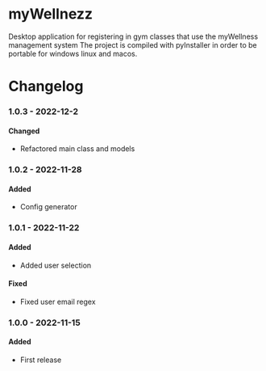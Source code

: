 # myWellnezz

Desktop application for registering in gym classes that use the myWellness management system
The project is compiled with pyInstaller in order to be portable for windows linux and macos.

# Changelog

### 1.0.3 - 2022-12-2
#### Changed
- Refactored main class and models

### 1.0.2 - 2022-11-28
#### Added
- Config generator
  
### 1.0.1 - 2022-11-22
#### Added
- Added user selection
#### Fixed
- Fixed user email regex
  
### 1.0.0 - 2022-11-15
#### Added
- First release
